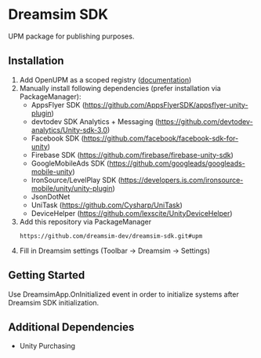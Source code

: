 # Dreamsim SDK
UPM package for publishing purposes.
## Installation
1. Add OpenUPM as a scoped registry ([documentation](https://developers.google.com/admob/unity/quick-start#import_the_mobile_ads_for_unity_plugin))
2. Manually install following dependencies (prefer installation via PackageManager):
   - AppsFlyer SDK (https://github.com/AppsFlyerSDK/appsflyer-unity-plugin)
   - devtodev SDK Analytics + Messaging (https://github.com/devtodev-analytics/Unity-sdk-3.0)
   - Facebook SDK (https://github.com/facebook/facebook-sdk-for-unity)
   - Firebase SDK (https://github.com/firebase/firebase-unity-sdk)
   - GoogleMobileAds SDK (https://github.com/googleads/googleads-mobile-unity)
   - IronSource/LevelPlay SDK (https://developers.is.com/ironsource-mobile/unity/unity-plugin)
   - JsonDotNet
   - UniTask (https://github.com/Cysharp/UniTask)
   - DeviceHelper (https://github.com/lexscite/UnityDeviceHelper)
3. Add this repository via PackageManager
   ```
   https://github.com/dreamsim-dev/dreamsim-sdk.git#upm
   ```
4. Fill in Dreamsim settings (Toolbar -> Dreamsim -> Settings)
## Getting Started
Use DreamsimApp.OnInitialized event in order to initialize systems after Dreamsim SDK initialization.
## Additional Dependencies
- Unity Purchasing